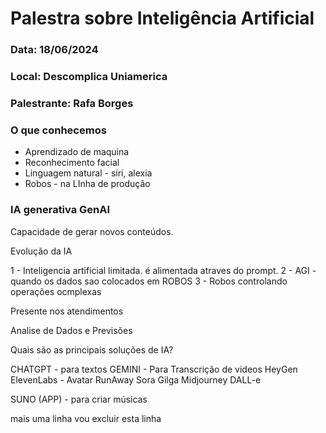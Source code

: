 # Palestra sobre Inteligência Artificial

### Data: 18/06/2024

### Local: Descomplica Uniamerica

### Palestrante: Rafa Borges

### O que conhecemos

- Aprendizado de maquina
- Reconhecimento facial
- Linguagem natural - siri, alexia
- Robos - na LInha de produção

### IA generativa GenAI

Capacidade de gerar novos conteúdos.

<p> Evolução da IA</p>
    1 - Inteligencia artificial limitada. é alimentada atraves do prompt.
    2 - AGI - quando os dados sao colocados em ROBOS
    3 - Robos controlando operações ocmplexas

<p> Presente nos atendimentos </p>
<p> Analise de Dados e Previsões </p>
<p> </p>

<p> Quais são as principais soluções de IA? </p>

CHATGPT - para textos
GEMINI - Para Transcrição de videos
HeyGen ElevenLabs - Avatar
RunAway
Sora
Gilga
Midjourney
DALL-e

SUNO (APP) - para criar músicas

mais uma linha
vou excluir esta linha

